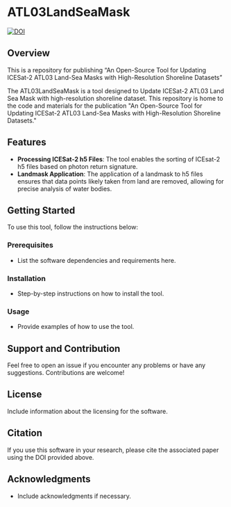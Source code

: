 # ATL03LandSeaMask

[![DOI](https://zenodo.org/badge/678219089.svg)](https://zenodo.org/badge/latestdoi/678219089)


## Overview

This is a repository for publishing “An Open-Source Tool for Updating ICESat-2 ATL03 Land-Sea Masks with High-Resolution Shoreline Datasets”

The ATL03LandSeaMask is a tool designed to Update ICESat-2 ATL03 Land Sea Mask with high-resolution shoreline dataset. This repository is home to the code and materials for the publication "An Open-Source Tool for Updating ICESat-2 ATL03 Land-Sea Masks with High-Resolution Shoreline Datasets."

## Features

- **Processing ICESat-2 h5 Files**: The tool enables the sorting of ICEsat-2 h5 files based on photon return signature.
- **Landmask Application**: The application of a landmask to h5 files ensures that data points likely taken from land are removed, allowing for precise analysis of water bodies.

## Getting Started

To use this tool, follow the instructions below:

### Prerequisites

- List the software dependencies and requirements here.

### Installation

- Step-by-step instructions on how to install the tool.

### Usage

- Provide examples of how to use the tool.

## Support and Contribution

Feel free to open an issue if you encounter any problems or have any suggestions. Contributions are welcome!

## License

Include information about the licensing for the software.

## Citation

If you use this software in your research, please cite the associated paper using the DOI provided above.

## Acknowledgments

- Include acknowledgments if necessary.
